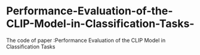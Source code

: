 # Performance-Evaluation-of-the-CLIP-Model-in-Classification-Tasks-
The code of paper :Performance Evaluation of the CLIP Model in Classification Tasks
